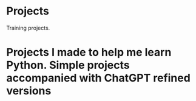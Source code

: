 # Projects
Training projects. 
# Projects I made to help me learn Python. Simple projects accompanied with ChatGPT refined versions
